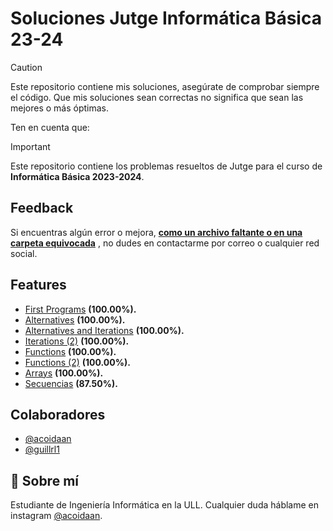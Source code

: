 # Soluciones Jutge Informática Básica 23-24

> [!CAUTION]
> Este repositorio contiene mis soluciones, asegúrate de comprobar siempre el código. Que mis soluciones sean correctas no significa que sean las mejores o más óptimas.

Ten en cuenta que:

> [!IMPORTANT]  
> Este repositorio contiene los problemas resueltos de Jutge para el curso de **Informática Básica 2023-2024**.

## Feedback

Si encuentras algún error o mejora, <ins><b>como un archivo faltante o en una carpeta equivocada</ins></b> , no dudes en contactarme por correo o cualquier red social.

## Features

- [First Programs](https://github.com/acoidaan/jutge/tree/master/first-programs) **(100.00%).**
- [Alternatives](https://github.com/acoidaan/jutge/tree/master/alternatives) **(100.00%).**
- [Alternatives and Iterations](https://github.com/acoidaan/jutge/tree/master/alternatives_and_iterations) **(100.00%).**
- [Iterations (2)](https://github.com/acoidaan/jutge/tree/master/iterations_2) **(100.00%).**
- [Functions](https://github.com/acoidaan/jutge/tree/master/functions) **(100.00%).**
- [Functions (2)](https://github.com/acoidaan/jutge/tree/master/functions_2) **(100.00%).**
- [Arrays](https://github.com/acoidaan/jutge/tree/master/arrays) **(100.00%).**
- [Secuencias](https://github.com/acoidaan/jutge/tree/master/secuencias) **(87.50%).**

## Colaboradores

- [@acoidaan](https://www.github.com/acoidaan)
- [@guillrl1](https://github.com/guillrl1)

## 🚀 Sobre mí

Estudiante de Ingeniería Informática en la ULL. Cualquier duda háblame en instagram [@acoidaan](https://www.instagram.com/acoidaan/).
